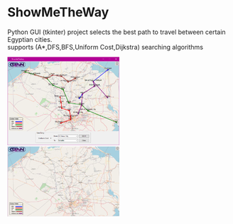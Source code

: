 # ShowMeTheWay
 Python GUI (tkinter) project selects the best path to travel between certain Egyptian cities.  
 supports (A*,DFS,BFS,Uniform Cost,Dijkstra) searching algorithms  
 
 <img src="./assets/app_view.png" width=50% height=50%>  
 <img src="./assets/app_view_2.gif" width=50% height=50%>
